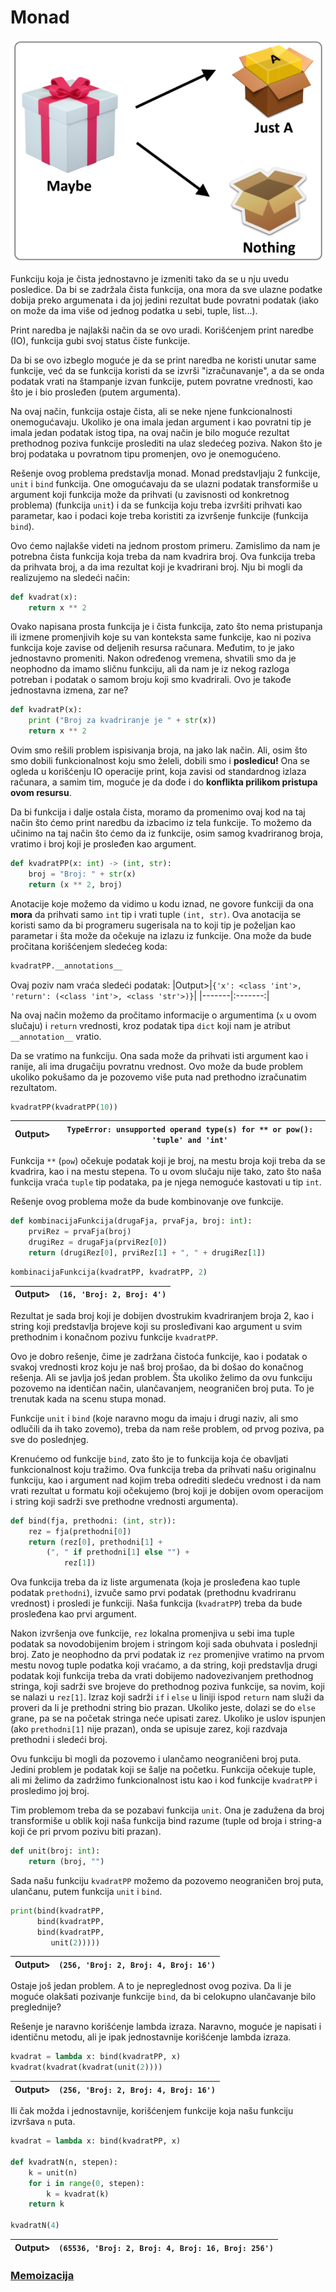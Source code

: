 # Monad

<p align="center">
  <img src="Slike/Monad.png" />
</p>

Funkciju koja je čista jednostavno je izmeniti tako da se u nju uvedu posledice. Da bi se zadržala čista funkcija, ona mora da sve ulazne podatke dobija preko argumenata i da joj jedini rezultat bude povratni podatak (iako on može da ima više od jednog podatka u sebi, tuple, list...).

Print naredba je najlakši način da se ovo uradi. Korišćenjem print naredbe (IO), funkcija gubi svoj status čiste funkcije.

Da bi se ovo izbeglo moguće je da se print naredba ne koristi unutar same funkcije, već da se funkcija koristi da se izvrši "izračunavanje", a da se onda podatak vrati na štampanje izvan funkcije, putem povratne vrednosti, kao što je i bio prosleđen (putem argumenta).

Na ovaj način, funkcija ostaje čista, ali se neke njene funkcionalnosti onemogućavaju. Ukoliko je ona imala jedan argument i kao povratni tip je imala jedan podatak istog tipa, na ovaj način je bilo moguće rezultat prethodnog poziva funkcije proslediti na ulaz sledećeg poziva. Nakon što je broj podataka u povratnom tipu promenjen, ovo je onemogućeno.

Rešenje ovog problema predstavlja monad. Monad predstavljaju 2 funkcije, `unit` i `bind` funkcija. One omogućavaju da se ulazni podatak transformiše u argument koji funkcija može da prihvati (u zavisnosti od konkretnog problema) (funkcija `unit`) i da se funkcija koju treba izvršiti prihvati kao parametar, kao i podaci koje treba koristiti za izvršenje funkcije (funkcija `bind`).

Ovo ćemo najlakše videti na jednom prostom primeru. Zamislimo da nam je potrebna čista funkcija koja treba da nam kvadrira broj. Ova funkcija treba da prihvata broj, a da ima rezultat koji je kvadrirani broj. Nju bi mogli da realizujemo na sledeći način:

```python
def kvadrat(x):
    return x ** 2
```
Ovako napisana prosta funkcija je i čista funkcija, zato što nema pristupanja ili izmene promenjivih koje su van konteksta same funkcije, kao ni poziva funkcija koje zavise od deljenih resursa računara. Međutim, to je jako jednostavno promeniti. Nakon određenog vremena, shvatili smo da je neophodno da imamo sličnu funkciju, ali da nam je iz nekog razloga potreban i podatak o samom broju koji smo kvadrirali. Ovo je takođe jednostavna izmena, zar ne?
```python
def kvadratP(x):
    print ("Broj za kvadriranje je " + str(x))
    return x ** 2
```
Ovim smo rešili problem ispisivanja broja, na jako lak način. Ali, osim što smo dobili funkcionalnost koju smo želeli, dobili smo i **posledicu!** Ona se ogleda u korišćenju IO operacije print, koja zavisi od standardnog izlaza računara, a samim tim, moguće je da dođe i do **konflikta prilikom pristupa ovom resursu**.

Da bi funkcija i dalje ostala čista, moramo da promenimo ovaj kod na taj način što ćemo print naredbu da izbacimo iz tela funkcije. To možemo da učinimo na taj način što ćemo da iz funkcije, osim samog kvadriranog broja, vratimo i broj koji je prosleđen kao argument.
```python
def kvadratPP(x: int) -> (int, str):
    broj = "Broj: " + str(x)
    return (x ** 2, broj) 
```
Anotacije koje možemo da vidimo u kodu iznad, ne govore funkciji da ona **mora** da prihvati samo `int` tip i vrati tuple `(int, str)`. Ova anotacija se koristi samo da bi programeru sugerisala na to koji tip je poželjan kao parametar i šta može da očekuje na izlazu iz funkcije. Ona može da bude pročitana korišćenjem sledećeg koda:
```python
kvadratPP.__annotations__
```
Ovaj poziv nam vraća sledeći podatak:
|Output>|`{'x': <class 'int'>, 'return': (<class 'int'>, <class 'str'>)}`|
|-------|:-------:|

Na ovaj način možemo da pročitamo informacije o argumentima (`x` u ovom slučaju) i `return` vrednosti, kroz podatak tipa `dict` koji nam je atribut `__annotation__` vratio.

Da se vratimo na funkciju. Ona sada može da prihvati isti argument kao i ranije, ali ima drugačiju povratnu vrednost. Ovo može da bude problem ukoliko pokušamo da je pozovemo više puta nad prethodno izračunatim rezultatom.
```python
kvadratPP(kvadratPP(10))
```
|Output>|`TypeError: unsupported operand type(s) for ** or pow(): 'tuple' and 'int'`|
|-------|:-------:|

Funkcija `**` (`pow`) očekuje podatak koji je broj, na mestu broja koji treba da se kvadrira, kao i na mestu stepena. To u ovom slučaju nije tako, zato što naša funkcija vraća `tuple` tip podataka, pa je njega nemoguće kastovati u tip `int`.

Rešenje ovog problema može da bude kombinovanje ove funkcije.
```python
def kombinacijaFunkcija(drugaFja, prvaFja, broj: int):
    prviRez = prvaFja(broj)
    drugiRez = drugaFja(prviRez[0])
    return (drugiRez[0], prviRez[1] + ", " + drugiRez[1])
```
```python
kombinacijaFunkcija(kvadratPP, kvadratPP, 2)
```
|Output>|`(16, 'Broj: 2, Broj: 4')`|
|-------|:-------:|

Rezultat je sada broj koji je dobijen dvostrukim kvadriranjem broja 2, kao i string koji predstavlja brojeve koji su prosleđivani kao argument u svim prethodnim i konačnom pozivu funkcije `kvadratPP`.

Ovo je dobro rešenje, čime je zadržana čistoća funkcije, kao i podatak o svakoj vrednosti kroz koju je naš broj prošao, da bi došao do konačnog rešenja. Ali se javlja još jedan problem. Šta ukoliko želimo da ovu funkciju pozovemo na identičan način, ulančavanjem, neograničen broj puta. To je trenutak kada na scenu stupa monad.

Funkcije `unit` i `bind` (koje naravno mogu da imaju i drugi naziv, ali smo odlučili da ih tako zovemo), treba da nam reše problem, od prvog poziva, pa sve do poslednjeg.

Krenućemo od funkcije `bind`, zato što je to funkcija koja će obavljati funkcionalnost koju tražimo. Ova funkcija treba da prihvati našu originalnu funkciju, kao i argument nad kojim treba odrediti sledeću vrednost i da nam vrati rezultat u formatu koji očekujemo (broj koji je dobijen ovom operacijom i string koji sadrži sve prethodne vrednosti argumenta).
```python
def bind(fja, prethodni: (int, str)):
    rez = fja(prethodni[0])
    return (rez[0], prethodni[1] +
        (", " if prethodni[1] else "") +
            rez[1])
```
Ova funkcija treba da iz liste argumenata (koja je prosleđena kao tuple podatak `prethodni`), izvuče samo prvi podatak (prethodnu kvadriranu vrednost) i prosledi je funkciji. Naša funkcija (`kvadratPP`) treba da bude prosleđena kao prvi argument.

Nakon izvršenja ove funkcije, `rez` lokalna promenjiva u sebi ima tuple podatak sa novodobijenim brojem i stringom koji sada obuhvata i poslednji broj. Zato je neophodno da prvi podatak iz `rez` promenjive vratimo na prvom mestu novog tuple podatka koji vraćamo, a da string, koji predstavlja drugi podatak koji funkcija treba da vrati dobijemo nadovezivanjem prethodnog stringa, koji sadrži sve brojeve do prethodnog poziva funkcije, sa novim, koji se nalazi u `rez[1]`. Izraz koji sadrži `if` i `else` u liniji ispod `return` nam služi da proveri da li je prethodni string bio prazan. Ukoliko jeste, dolazi se do `else` grane, pa se na početak stringa neće upisati zarez. Ukoliko je uslov ispunjen (ako `prethodni[1]` nije prazan), onda se upisuje zarez, koji razdvaja prethodni i sledeći broj.

Ovu funkciju bi mogli da pozovemo i ulančamo neograničeni broj puta. Jedini problem je podatak koji se šalje na početku. Funkcija očekuje tuple, ali mi želimo da zadržimo funkcionalnost istu kao i kod funkcije `kvadratPP` i prosledimo joj broj.

Tim problemom treba da se pozabavi funkcija `unit`. Ona je zadužena da broj transformiše u oblik koji naša funkcija bind razume (tuple od broja i string-a koji će pri prvom pozivu biti prazan).
```python
def unit(broj: int):
    return (broj, "")
```
Sada našu funkciju `kvadratPP` možemo da pozovemo neograničen broj puta, ulančanu, putem funkcija `unit` i `bind`.
```python
print(bind(kvadratPP,
      bind(kvadratPP,
      bind(kvadratPP,
         unit(2)))))
```
|Output>|`(256, 'Broj: 2, Broj: 4, Broj: 16')`|
|-------|:-------:|

Ostaje još jedan problem. A to je nepreglednost ovog poziva. Da li je moguće olakšati pozivanje funkcije `bind`, da bi celokupno ulančavanje bilo preglednije?

Rešenje je naravno korišćenje lambda izraza. Naravno, moguće je napisati i identičnu metodu, ali je ipak jednostavnije korišćenje lambda izraza.
```python
kvadrat = lambda x: bind(kvadratPP, x)
kvadrat(kvadrat(kvadrat(unit(2))))
```
|Output>|`(256, 'Broj: 2, Broj: 4, Broj: 16')`|
|-------|:-------:|

Ili čak možda i jednostavnije, korišćenjem funkcije koja našu funkciju izvršava `n` puta.
```python
kvadrat = lambda x: bind(kvadratPP, x)

def kvadratN(n, stepen):
    k = unit(n)
    for i in range(0, stepen):
        k = kvadrat(k)
    return k

kvadratN(4)
```
|Output>|`(65536, 'Broj: 2, Broj: 4, Broj: 16, Broj: 256')`|
|-------|:-------:|

### [Memoizacija](Memoizacija.md)